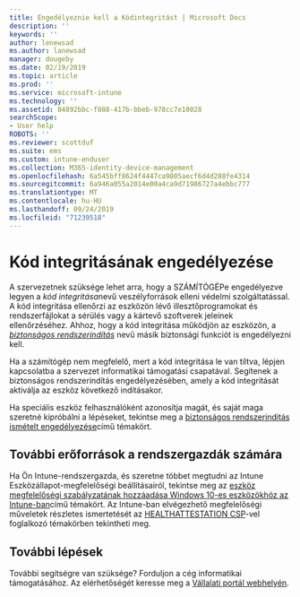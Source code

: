 ```yaml
---
title: Engedélyeznie kell a Kódintegritást | Microsoft Docs
description: ''
keywords: ''
author: lenewsad
ms.author: lanewsad
manager: dougeby
ms.date: 02/19/2019
ms.topic: article
ms.prod: ''
ms.service: microsoft-intune
ms.technology: ''
ms.assetid: 84892bbc-f888-417b-bbeb-978cc7e10028
searchScope:
- User help
ROBOTS: ''
ms.reviewer: scottduf
ms.suite: ems
ms.custom: intune-enduser
ms.collection: M365-identity-device-management
ms.openlocfilehash: 6a545bff8624f4447ca9805aecf6d4d288fe4314
ms.sourcegitcommit: 6a946a055a2014e00a4ca9d71986727a4ebbc777
ms.translationtype: MT
ms.contentlocale: hu-HU
ms.lasthandoff: 09/24/2019
ms.locfileid: "71239518"
---
```

# <a name="enable-code-integrity"></a>Kód integritásának engedélyezése

A szervezetnek szüksége lehet arra, hogy a SZÁMÍTÓGÉPe engedélyezve legyen a *kód integritása*nevű veszélyforrások elleni védelmi szolgáltatással. A kód integritása ellenőrzi az eszközön lévő illesztőprogramokat és rendszerfájlokat a sérülés vagy a kártevő szoftverek jeleinek ellenőrzéséhez. Ahhoz, hogy a kód integritása működjön az eszközön, a [*biztonságos rendszerindítás*](https://docs.microsoft.com/windows/security/information-protection/secure-the-windows-10-boot-process#secure-boot) nevű másik biztonsági funkciót is engedélyezni kell.

Ha a számítógép nem megfelelő, mert a kód integritása le van tiltva, lépjen kapcsolatba a szervezet informatikai támogatási csapatával. Segítenek a biztonságos rendszerindítás engedélyezésében, amely a kód integritását aktiválja az eszköz következő indításakor.

Ha speciális eszköz felhasználóként azonosítja magát, és saját maga szeretné kipróbálni a lépéseket, tekintse meg a [biztonságos rendszerindítás ismételt engedélyezése](https://docs.microsoft.com/windows-hardware/manufacture/desktop/disabling-secure-boot#re-enable-secure-boot)című témakört.

## <a name="additional-resources-for-it-administrators"></a>További erőforrások a rendszergazdák számára

Ha Ön Intune-rendszergazda, és szeretne többet megtudni az Intune Eszközállapot-megfelelőségi beállításairól, tekintse meg az [eszköz megfelelőségi szabályzatának hozzáadása Windows 10-es eszközökhöz az Intune-ban](https://docs.microsoft.com/intune/compliance-policy-create-windows)című témakört. Az Intune-ban elvégezhető megfelelőségi műveletek részletes ismertetését az [HEALTHATTESTATION CSP](https://docs.microsoft.com/windows/client-management/mdm/healthattestation-csp#step-8-take-appropriate-policy-action-based-on-evaluation-results)-vel foglalkozó témakörben tekintheti meg.  

## <a name="next-steps"></a>További lépések

További segítségre van szüksége? Forduljon a cég informatikai támogatásához. Az elérhetőségét keresse meg a [Vállalati portál webhelyén](https://go.microsoft.com/fwlink/?linkid=2010980).
